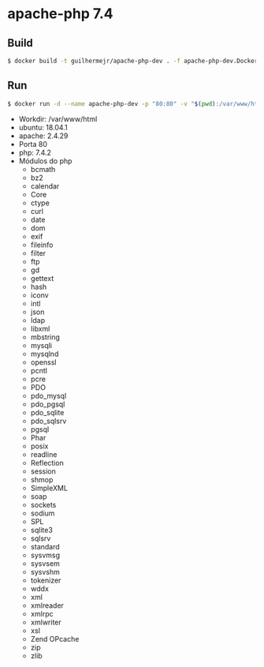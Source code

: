 # apache-php 7.4

## Build
```bash
$ docker build -t guilhermejr/apache-php-dev . -f apache-php-dev.Dockerfile
```

## Run
```bash
$ docker run -d --name apache-php-dev -p "80:80" -v "$(pwd):/var/www/html" guilhermejr/apache-php-dev
```

* Workdir: /var/www/html
* ubuntu: 18.04.1
* apache: 2.4.29
* Porta 80
* php: 7.4.2
* Módulos do php
    * bcmath
    * bz2
    * calendar
    * Core
    * ctype
    * curl
    * date
    * dom
    * exif
    * fileinfo
    * filter
    * ftp
    * gd
    * gettext
    * hash
    * iconv
    * intl
    * json
    * ldap
    * libxml
    * mbstring
    * mysqli
    * mysqlnd
    * openssl
    * pcntl
    * pcre
    * PDO
    * pdo_mysql
    * pdo_pgsql
    * pdo_sqlite
    * pdo_sqlsrv
    * pgsql
    * Phar
    * posix
    * readline
    * Reflection
    * session
    * shmop
    * SimpleXML
    * soap
    * sockets
    * sodium
    * SPL
    * sqlite3
    * sqlsrv
    * standard
    * sysvmsg
    * sysvsem
    * sysvshm
    * tokenizer
    * wddx
    * xml
    * xmlreader
    * xmlrpc
    * xmlwriter
    * xsl
    * Zend OPcache
    * zip
    * zlib